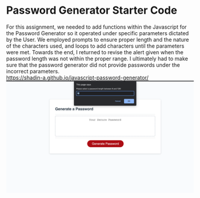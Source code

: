 # Password Generator Starter Code
For this assignment, we needed to add functions within the Javascript for the Password Generator so it operated under specific parameters dictated by the User. 
We employed prompts to ensure proper length and the nature of the characters used, and loops to add characters until the parameters were met. Towards the end, I returned to revise the alert given when the password length was not within the proper range. I ultimately had to make sure that the password generator did not provide passwords under the incorrect parameters. 
<br>https://shadin-a.github.io/javascript-password-generator/
<br>![my screenshot](./Develop/myscreenshot.png)
